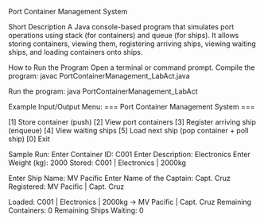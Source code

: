 Port Container Management System

Short Description
A Java console-based program that simulates port operations using stack (for containers) and queue (for ships). It allows storing containers, viewing them, registering arriving ships, viewing waiting ships, and loading containers onto ships.

How to Run the Program
Open a terminal or command prompt.
Compile the program:
  javac PortContainerManagement_LabAct.java

Run the program:
  java PortContainerManagement_LabAct

Example Input/Output
Menu:
=== Port Container Management System ===

[1] Store container (push)
[2] View port containers
[3] Register arriving ship (enqueue)
[4] View waiting ships
[5] Load next ship (pop container + poll ship)
[0] Exit

Sample Run:
Enter Container ID: C001
Enter Description: Electronics
Enter Weight (kg): 2000
Stored: C001 | Electronics | 2000kg

Enter Ship Name: MV Pacific
Enter Name of the Captain: Capt. Cruz
Registered: MV Pacific | Capt. Cruz

Loaded: C001 | Electronics | 2000kg → MV Pacific | Capt. Cruz
Remaining Containers: 0
Remaining Ships Waiting: 0
